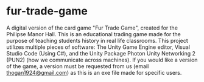 # fur-trade-game
A digital version of the card game "Fur Trade Game", created for the Philipse Manor Hall. This is an educational trading game made for the purpose of teaching students history in real life classrooms.
This project utilizes multiple pieces of software: The Unity Game Engine editor, Visual Studio Code (Using C#), and the Unity Package Photon Unity Networking 2 (PUN2) (how we communicate across machines). 
If you would like a version of the game, a version must be requested from us (email thogan1924@gmail.com) as this is an exe file made for specific users.
